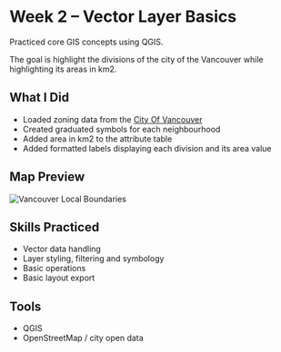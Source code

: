 # Week 2 – Vector Layer Basics

Practiced core GIS concepts using QGIS. 

The goal is highlight the divisions of the city of the Vancouver while highlighting its areas in km2.

## What I Did
- Loaded zoning data from the [City Of Vancouver](https://opendata.vancouver.ca/pages/home/)
- Created graduated symbols for each neighbourhood
- Added area in km2 to the attribute table
- Added formatted labels displaying each division and its area value

## Map Preview
![Vancouver Local Boundaries](map-layout.png)

## Skills Practiced
- Vector data handling
- Layer styling, filtering and symbology
- Basic operations
- Basic layout export

## Tools
- QGIS
- OpenStreetMap / city open data
